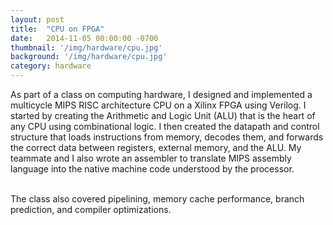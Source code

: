 ```yaml
---
layout: post
title:  "CPU on FPGA"
date:   2014-11-05 00:00:00 -0700
thumbnail: '/img/hardware/cpu.jpg'
background: '/img/hardware/cpu.jpg'
category: hardware
---
```

As part of a class on computing hardware, I designed and implemented a multicycle MIPS RISC architecture CPU on a Xilinx FPGA using Verilog. I started by creating the Arithmetic and Logic Unit (ALU) that is the heart of any CPU using combinational logic. I then created the datapath and control structure that loads instructions from memory, decodes them, and forwards the correct data between registers, external memory, and the ALU. My teammate and I also wrote an assembler to translate MIPS assembly language into the native machine code understood by the processor. <br><br> 

The class also covered pipelining, memory cache performance, branch prediction, and compiler optimizations.